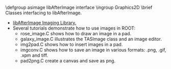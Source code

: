 \defgroup asimage libAfterImage interface
\ingroup Graphics2D
\brief Classes interfacing to libAfterImage.

  - [libAfterImage Imaging Library.](http://www.afterstep.org/afterimage/index.php)
  - Several tutorials demonstrate how to use images in ROOT:
    - rose_image.C shows how to draw an image in a pad.
    - galaxy_image.C illustrates the TASImage class and an image editor.
    - img2pad.C shows how to insert images in a pad.
    - imgconv.C shows how to save an image in various formats: .png, .gif, .xpm and tiff.
    - pad2png.C create a canvas and save as png.